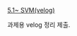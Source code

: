 [5.1~ SVM(velog)](https://velog.io/@zstep/%EB%A8%B8%EC%8B%A0%EB%9F%AC%EB%8B%9DSVM-19zddv19)     

과제용 velog 정리 제출.    
